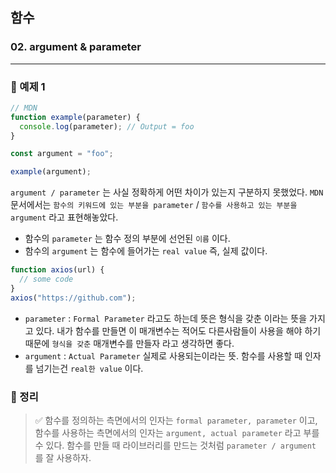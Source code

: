 ## 함수

### 02. argument & parameter

---

### 📌 예제 1

```js
// MDN
function example(parameter) {
  console.log(parameter); // Output = foo
}

const argument = "foo";

example(argument);
```

`argument / parameter` 는 사실 정확하게 어떤 차이가 있는지 구분하지 못했었다.
`MDN` 문서에서는 `함수의 키워드에 있는 부분을 parameter` / `함수를 사용하고 있는 부분을 argument` 라고 표현해놓았다.

- 함수의 `parameter` 는 함수 정의 부분에 선언된 `이름` 이다.
- 함수의 `argument` 는 함수에 들어가는 `real value` 즉, 실제 값이다.

```js
function axios(url) {
  // some code
}
axios("https://github.com");
```

- `parameter` : `Formal Parameter` 라고도 하는데 뜻은 형식을 갖춘 이라는 뜻을 가지고 있다. 내가 함수를 만들면 이 매개변수는 적어도 다른사람들이 사용을 해야 하기 때문에 `형식을 갖춘` 매개변수를 만들자 라고 생각하면 좋다.
- `argument` : `Actual Parameter` 실제로 사용되는이라는 뜻. 함수를 사용할 때 인자를 넘기는건 `real한 value` 이다.

### 📌 정리

> ✅ 함수를 정의하는 측면에서의 인자는 `formal parameter, parameter` 이고, 함수를 사용하는 측면에서의 인자는 `argument, actual parameter` 라고 부를 수 있다. 함수를 만들 때 라이브러리를 만드는 것처럼 `parameter / argument` 를 잘 사용하자.
